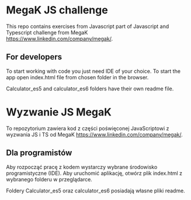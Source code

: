 # MegaK JS challenge

This repo contains exercises from Javascript part of Javascript and Typescript challenge from MegaK https://www.linkedin.com/company/megak/.

## For developers

To start working with code you just need IDE of your choice. To start the app open index.html file from chosen folder in the browser.

Calculator_es5 and calculator_es6 folders have their own readme file.

# Wyzwanie JS MegaK

To repozytorium zawiera kod z części poświęconej JavaScriptowi z wyzwania JS i TS od MegaK https://www.linkedin.com/company/megak/.

## Dla programistów

Aby rozpocząć pracę z kodem wystarczy wybrane środowisko programistyczne (IDE). Aby uruchomić aplikację, otwórz plik index.html z wybranego folderu w przeglądarce.

Foldery Calculator_es5 oraz calculator_es6 posiadają własne pliki readme.
